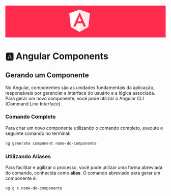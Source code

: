 <p align="center">
  <img src="../assets/angular.png">
</p>

# 🅰️ Angular Components

## Gerando um Componente
No Angular, componentes são as unidades fundamentais da aplicação, responsáveis por gerenciar a interface do usuário e a lógica associada. Para gerar um novo componente, você pode utilizar o Angular CLI (Command Line Interface).

### Comando Completo
Para criar um novo componente utilizando o comando completo, execute o seguinte comando no terminal:

```bash
ng generate component nome-do-componente
```

### Utilizando Aliases
Para facilitar e agilizar o processo, você pode utilizar uma forma abreviada do comando, conhecida como **alias**. O comando abreviado para gerar um componente é:

```bash
ng g c nome-do-componente
```